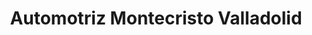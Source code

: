 ---
title: "Automotriz Montecristo Valladolid"
url: /valladolid/automotriz-montecristo-valladolid/
shop: Autowerkstatt
---